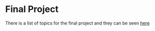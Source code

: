 # Final Project

There is a list of topics for the final project and they can be seen [here](/reference.pdf)

